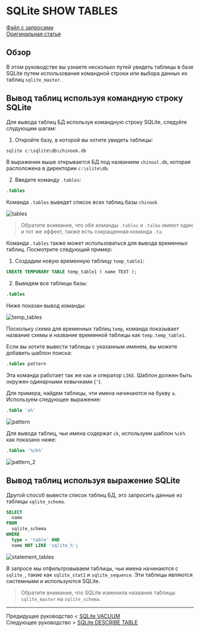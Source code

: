 # SQLite SHOW TABLES #########################

[Файл с запросами][querys]   
[Оригинальная статья][origin]

[querys]: ./querys.sql
[origin]: https://www.sqlitetutorial.net/sqlite-show-tables/

## Обзор ##############################

В этом руководстве вы узнаете несколько путей увидеть таблицы в базе SQLite путем использования командной строки или выбора данных их таблиц `sqlite_master`.

## Вывод таблиц используя командную строку SQLite

Для вывода таблиц БД используя командную строку SQLite, следуйте слудующим шагам:

1. Откройте базу, в которой вы хотите увидеть таблицы:

~~~ SQL ~~~~~~~~~~~~~~~~~~~~~~~~~~~~~~~
sqlite c:\sqlite\db\chinook.db
~~~~~~~~~~~~~~~~~~~~~~~~~~~~~~~~~~~~~~~

В выражении выше открывается БД под названием `chinool.db`, которая расположена в директории `c:\slite\db`.

2. Введите команду `.tables`:

~~~ SQL ~~~~~~~~~~~~~~~~~~~~~~~~~~~~~~~
.tables
~~~~~~~~~~~~~~~~~~~~~~~~~~~~~~~~~~~~~~~

Команда `.tables` выведет список всех таблиц базы `chinook`

![tables]

> Обратите внимание, что обе команды `.tables` и `.talbe` имеют один и тот же эффект, также есть сокращенная команда `.ta`.

Команда `.tables` также может использоваться для вывода временных таблиц. Посмотрите следующий пример:

1. Создадим новую временную таблицу `temp_table1`:

~~~ SQL ~~~~~~~~~~~~~~~~~~~~~~~~~~~~~~~
CREATE TEMPORARY TABLE temp_table1 ( name TEXT );
~~~~~~~~~~~~~~~~~~~~~~~~~~~~~~~~~~~~~~~

2. Выведем все таблицы базы:

~~~ SQL ~~~~~~~~~~~~~~~~~~~~~~~~~~~~~~~
.tables
~~~~~~~~~~~~~~~~~~~~~~~~~~~~~~~~~~~~~~~

Ниже показан вывод команды:

![temp_tables]

Поскольку схема для временных таблиц `temp`, команда показывает название схемы и название временной таблицы как `temp.temp_table1`.

Если вы хотите вывести таблицы с указанным именем, вы можете добавить шаблон поиска:

~~~ SQL ~~~~~~~~~~~~~~~~~~~~~~~~~~~~~~~
.tables pattern
~~~~~~~~~~~~~~~~~~~~~~~~~~~~~~~~~~~~~~~

Эта команда работает так же как и оператор `LIKE`. Шаблон должен быть окружен одинарными ковычками (`'`).

Для примера, найдем таблицы, чти имена начинаются на букву `a`. Используем следующее выражение:

~~~ SQL ~~~~~~~~~~~~~~~~~~~~~~~~~~~~~~~
.table 'a%'
~~~~~~~~~~~~~~~~~~~~~~~~~~~~~~~~~~~~~~~

![pattern](image.png)

Для вывода таблиц, чьи имена содержат `ck`, используем шаблон `%ck%` как показано ниже:

~~~ SQL ~~~~~~~~~~~~~~~~~~~~~~~~~~~~~~~
.tables '%ck%'
~~~~~~~~~~~~~~~~~~~~~~~~~~~~~~~~~~~~~~~

![pattern_2](image-1.png)

## Вывод таблиц используя выражение SQLite

Другой способ вывести список таблиц БД, это запросить данные из таблицы `sqlite_schema`.

~~~ SQL ~~~~~~~~~~~~~~~~~~~~~~~~~~~~~~~
SELECT
  name
FROM
  sqlite_schema
WHERE
  type = 'table' AND
  name NOT LIKE 'sqlite_%';
~~~~~~~~~~~~~~~~~~~~~~~~~~~~~~~~~~~~~~~

![statement_tables](image-2.png)

В запросе мы отфильтровываем таблицы, чьи имена начинаются с `sqlite_`, такие как `sqlite_stat1` и `sqlite_sequence`. Эти таблицы являются системными и используются SQLite.

> Обратите внимание, что SQLite изменила название таблицы `sqlite_master` на `sqlite_schema`.

---------------------------------------

Предидущее руководство < [SQLite VACUUM][prev]  
Следующее руководство > [SQLite DESCRIBE TABLE][next]

[prev]: ../45_Vacuum/translate.md
[next]: ../47_DescribeTable/translate.md

[tables]: ./tables.png
[temp_tables]: ./temp_table.png